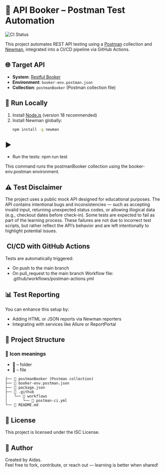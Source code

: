 # 🚀 API Booker – Postman Test Automation

![CI Status](https://github.com/Aidas415/api-booker/actions/workflows/postman-actions.yml/badge.svg)

This project automates REST API testing using a [Postman](https://www.postman.com/) collection and [Newman](https://www.npmjs.com/package/newman), integrated into a CI/CD pipeline via GitHub Actions.

## 🌐 Target API

- **System**: [Restful Booker](https://restful-booker.herokuapp.com)
- **Environment**: `booker-env.postman.json`
- **Collection**: `postmanBooker` (Postman collection file)

## 🧬 Run Locally

1. Install [Node.js](https://nodejs.org/) (version 18 recommended)
2. Install Newman globally:
   ```bash
   npm install -g newman

## ▶️
- Run the tests:
npm run test

This command runs the postmanBooker collection using the booker-env.postman environment.

## ⚠️ Test Disclaimer

The project uses a public mock API designed for educational purposes. The API contains intentional bugs and inconsistencies — such as accepting invalid input, returning unexpected status codes, or allowing illogical data (e.g., checkout dates before check-in).
Some tests are expected to fail as part of the learning process. These failures are not due to incorrect test scripts, but rather reflect the API’s behavior and are left intentionally to highlight potential issues.


## ️ CI/CD with GitHub Actions

Tests are automatically triggered:
- On push to the main branch
- On pull_request to the main branch
Workflow file: .github/workflows/postman-actions.yml

## 📊 Test Reporting

You can enhance this setup by:
- Adding HTML or JSON reports via Newman reporters
- Integrating with services like Allure or ReportPortal
  
## 🧩 Project Structure

### 📌 Icon meanings

- 📁 –  folder
- 📄 – file

```
├── 📄 postmanBooker (Postman collection)
├── 📄 booker-env.postman.json
├── 📄 package.json
├── 📁 .github
│   └── 📁 workflows
│       └── 📄 postman-ci.yml
└── 📄 README.md
```

## 📜 License

This project is licensed under the ISC License.

## 👤 Author

Created by Aidas.  
Feel free to fork, contribute, or reach out — learning is better when shared!


